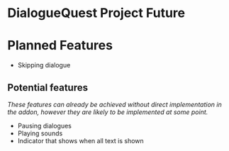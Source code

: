 # DialogueQuest Project Future

# Planned Features

- Skipping dialogue

## Potential features

*These features can already be achieved without direct implementation in the addon, however they are likely to be implemented at some point.*

- Pausing dialogues
- Playing sounds
- Indicator that shows when all text is shown


